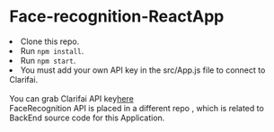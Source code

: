 # Face-recognition-ReactApp
<ls>
  <li>Clone this repo.</li>
	<li>Run <code>npm install</code>.</li>
	<li>Run <code>npm start</code>.</li>
	<li>You must add your own API key in the src/App.js file to connect to Clarifai.</li>
</ls>
  <br>You can grab Clarifai API key<a href='https://www.clarifai.com/'>here</a>
  <br/> FaceRecognition API is placed in a different repo , which is related to BackEnd source code for this Application.
